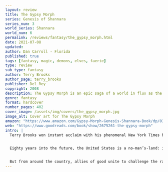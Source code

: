 ```yaml
---
layout: review
title: The Gypsy Morph
series: Genesis of Shannara
series_num: 3
world_series: Shannara
world_num: 6
permalink: /reviews/fantasy/the_gypsy_morph.html
date: 2021-07-08
updated: 
author: Dan Carroll - Florida
published: true
tags: [fantasy, magic, demons, elves, faerie]
type: review
sub_type: fantasy
author: Terry Brooks
author_page: terry_brooks
publisher: Del Rey
copyright: 2008
description: The Gypsy Morph is an epic saga of a world in flux as the mortal realm yields to a magical one; as the champions of the Word and the Void clash for the last time to decide what will be and what must cease; and as, from the remnants of a doomed age, something altogether extraordinary rises.
genre: fantasy
format: hardcover
number_pages: 402
cover_image: /assets/img/covers/the_gypsy_morph.jpg
image_alt: Cover art for The Gypsy Morph
amazon: "https://www.amazon.com/Gypsy-Morph-Genesis-Shannara-Book/dp/0345484142/ref=tmm_hrd_swatch_0"
web: "https://www.goodreads.com/book/show/2675261-the-gypsy-morph"
intro: |
  Terry Brooks won instant acclaim with his phenomenal New York Times bestseller The Sword of Shannara. Its sequels earned Brooks legendary status. Then his darkly enthralling The Word and the Void trilogy revealed new depths and vistas to his mastery of epic fantasy. Armageddon’s Children and The Elves of Cintra took Brooks’s remarkable mythos to a breathtaking new level by delving deep into the history of Shannara. And now, The Gypsy Morph rounds out–with an adventure of unforgettably imaginative scope–the first phase of a new chapter in this classic series.


  Eighty years into the future, the United States is a no-man’s-land: its landscape blighted by chemical warfare, pollution, and plague; its government collapsed; its citizens adrift, desperate, fighting to stay alive. In fortified compounds, survivors hold the line against wandering predators, rogue militias, and hideous mutations spawned from the toxic environment, while against them all stands an enemy neither mortal nor merciful: demons and their minions bent on slaughtering and subjugating the last of humankind.


  But from around the country, allies of good unite to challenge the rampaging evil. Logan Tom, wielding the magic staff of a Knight of the Word, has a promise to keep–protecting the world’s only hope of salvation–and a score to settle with the demon that massacred his family. Angel Perez, Logan’s fellow Knight, has risked her life to aid the elvish race, whose peaceful, hidden realm is marked for extermination by the forces of the Void. Kirisin Belloruus, a young elf entrusted with an ancient magic, must deliver his entire civilization from a monstrous army. And Hawk, the rootless boy who is nothing less than destiny’s instrument, must lead the last of humanity to a latter-day promised land before the final darkness falls.
---
```



